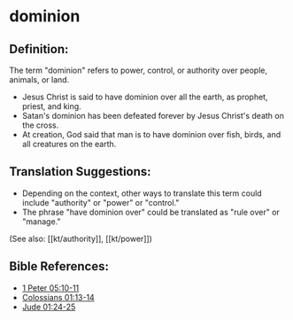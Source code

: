 # dominion #

## Definition: ##

The term "dominion" refers to power, control, or authority over people, animals, or land.

* Jesus Christ is said to have dominion over all the earth, as prophet, priest, and king.
* Satan's dominion has been defeated forever by Jesus Christ's death on the cross.
* At creation, God said that man is to have dominion over fish, birds, and all creatures on the earth.

## Translation Suggestions: ##

* Depending on the context, other ways to translate this term could include "authority" or "power" or "control."
* The phrase "have dominion over" could be translated as "rule over" or "manage."

(See also: [[kt/authority]], [[kt/power]])

## Bible References: ##

* [1 Peter 05:10-11](en/tn/1pe/help/05/10)
* [Colossians 01:13-14](en/tn/col/help/01/13)
* [Jude 01:24-25](en/tn/jud/help/01/24)